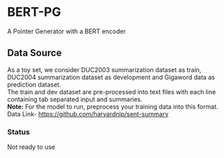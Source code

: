 # BERT-PG
A Pointer Generator with a BERT encoder

## Data Source
As a toy set, we consider DUC2003 summarization dataset as train, DUC2004 summarization dataset as development and Gigaword data as prediction dataset.<br>
The train and dev dataset are pre-processed into text files with each line containing tab separated input and summaries.<br>
**Note:** For the model to run, preprocess your training data into this format.<br>
Data Link- https://github.com/harvardnlp/sent-summary

### Status
Not ready to use
